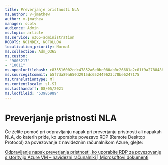 ```yaml
---
title: Preverjanje pristnosti NLA
ms.author: v-jmathew
author: v-jmathew
manager: scotv
audience: Admin
ms.topic: article
ms.service: o365-administration
ROBOTS: NOINDEX, NOFOLLOW
localization_priority: Normal
ms.collection: Adm_O365
ms.custom:
- "9005217"
- "10011"
ms.openlocfilehash: c835516002cdc47852a6e0bc080ab0c26681a2c01f9a2788488cad092d347aca
ms.sourcegitcommit: b5f7da89a650d2915dc652449623c78be6247175
ms.translationtype: MT
ms.contentlocale: sl-SI
ms.lasthandoff: 08/05/2021
ms.locfileid: "53985989"
---
```

# <a name="nla-authentication"></a>Preverjanje pristnosti NLA

Če želite pomoč pri odpravljanju napak pri preverjanju pristnosti ali napakah NLA, do katerih pride, ko uporabite povezavo RDP (Remote Desktop Protocol) za povezovanje z navideznim računalnikom Azure, glejte:

[Odpravljanje napak preverjanja pristnosti, ko uporabite RDP za povezovanje s storitvijo Azure VM – navidezni računalniki | Microsoftovi dokumenti](https://docs.microsoft.com/troubleshoot/azure/virtual-machines/cannot-connect-rdp-azure-vm)
